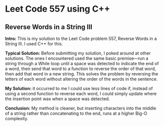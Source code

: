 # Leet Code 557 using C++
## Reverse Words in a String III

**Intro:** This is my solution to the Leet Code problem 557, Reverse Words in a String III. I used C++ for this.

**Typical Solution:** Before submitting my solution, I poked around at other solutions. The ones I encountered used the same basic premise—run a string through a While loop until a space was detected to indicate the end of a word, then send that word to a function to reverse the order of that word, then add that word in a new string. This solves the problem by reversing the letters of each word without altering the order of the words in the sentence.

**My Solution:** it occurred to me I could use less lines of code if, instead of using a second function to reverse each word, I could simply update where the insertion point was when a space was detected.

**Conclusion:** My method is cleaner, but inserting characters into the middle of a string rather than concatenating to the end, runs at a higher Big-O complexity.
